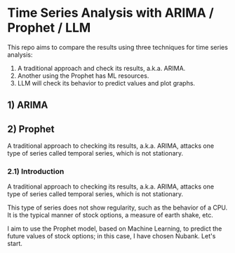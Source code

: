 # Time Series Analysis with ARIMA / Prophet / LLM

This repo aims to compare the results using three techniques for time series analysis:

1) A traditional approach and check its results, a.k.a. ARIMA.
2) Another using the Prophet has ML resources.
3) LLM will check its behavior to predict values and plot graphs.

## 1) ARIMA

## 2) Prophet

A traditional approach to checking its results, a.k.a. ARIMA, attacks one type of series called temporal series, which is not stationary.

### 2.1) Introduction

A traditional approach to checking its results, a.k.a. ARIMA, attacks one type of series called temporal series, which is not stationary.

This type of series does not show regularity, such as the behavior of a CPU. It is the typical manner of stock options, a measure of earth shake, etc.

I aim to use the Prophet model, based on Machine Learning, to predict the future values of stock options; in this case, I have chosen Nubank. Let's start.

